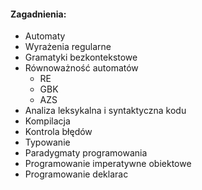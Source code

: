
#### Zagadnienia:
- Automaty
- Wyrażenia regularne
- Gramatyki bezkontekstowe
- Równoważność automatów
	- RE
	- GBK
	- AZS
- Analiza leksykalna i syntaktyczna kodu
- Kompilacja
- Kontrola błędów
-  Typowanie
- Paradygmaty programowania
- Programowanie imperatywne obiektowe
- Programowanie deklarac